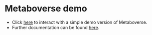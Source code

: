 # Metaboverse demo
- Click [here](https://metaboverse.github.io/demo/) to interact with a simple demo version of Metaboverse.
- Further documentation can be found [here](https://metaboverse.readthedocs.io/en/latest/).
